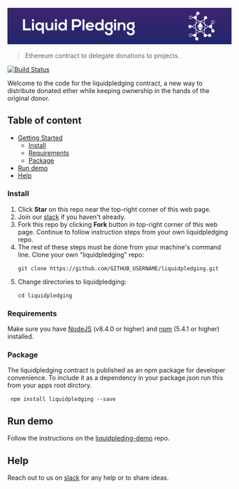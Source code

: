 ![Liquid Pledging](readme-header.png)

> Ethereum contract to delegate donations to projects.

[![Build Status](https://travis-ci.org/Giveth/liquidpledging.svg?branch=master)](https://travis-ci.org/Giveth/liquidpledging)

Welcome to the code for the liquidpledging contract, a new way to distribute donated ether while keeping ownership in the hands of the original donor.

## Table of content

- [Getting Started](#getting-started)
    - [Install](#install)
    - [Requirements](#requirements)
    - [Package](#package)
- [Run demo](#run-demo)
- [Help](#help)

### Install
1. Click **Star** on this repo near the top-right corner of this web page.
2. Join our [slack](http://slack.giveth.io) if you haven't already.
3. Fork this repo by clicking **Fork** button in top-right corner of this web page. Continue to follow instruction steps from your own liquidpledging repo.
5. The rest of these steps must be done from your machine's command line. Clone your own "liquidpledging" repo: 
    ```
    git clone https://github.com/GITHUB_USERNAME/liquidpledging.git
    ```
6. Change directories to liquidpledging:
    ```
    cd liquidpledging
    ```

### Requirements
Make sure you have [NodeJS](https://nodejs.org/) (v8.4.0 or higher) and [npm](https://www.npmjs.com/) (5.4.1 or higher) installed.

### Package
The liquidpledging contract is published as an npm package for developer convenience. To include it as a dependency in your package.json run this from your apps root dirctory.
```
 npm install liquidpledging --save
```

## Run demo
Follow the instructions on the [liquidpleding-demo](https://github.com/ojones/liquidpledging-demo) repo.
 
## Help
Reach out to us on [slack](http://slack.giveth.io) for any help or to share ideas.